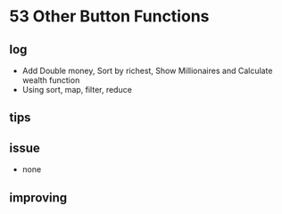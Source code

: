 # 53 Other Button Functions

## log

- Add Double money, Sort by richest, Show Millionaires and Calculate wealth function
- Using sort, map, filter, reduce

## tips

## issue

- none

## improving
